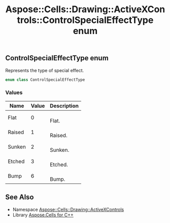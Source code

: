 ﻿---
title: Aspose::Cells::Drawing::ActiveXControls::ControlSpecialEffectType enum
linktitle: ControlSpecialEffectType
second_title: Aspose.Cells for C++ API Reference
description: 'Aspose::Cells::Drawing::ActiveXControls::ControlSpecialEffectType enum. Represents the type of special effect in C++.'
type: docs
weight: 2600
url: /cpp/aspose.cells.drawing.activexcontrols/controlspecialeffecttype/
---
## ControlSpecialEffectType enum


Represents the type of special effect.

```cpp
enum class ControlSpecialEffectType
```

### Values

| Name | Value | Description |
| --- | --- | --- |
| Flat | 0 | <br>Flat. |
| Raised | 1 | <br>Raised. |
| Sunken | 2 | <br>Sunken. |
| Etched | 3 | <br>Etched. |
| Bump | 6 | <br>Bump. |

## See Also

* Namespace [Aspose::Cells::Drawing::ActiveXControls](../)
* Library [Aspose.Cells for C++](../../)
